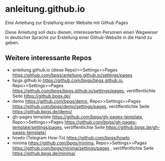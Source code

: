 # anleitung.github.io

Eine Anleitung zur Erstellung einer Website mit Github Pages

Diese Anleitung soll dazu dienen, interessierten Personen einen Wegweiser in deutscher Sprache zur Erstellung einer Github-Website in die Hand zu geben.

## Weitere interessante Repos

* anleitung.github.io (diese Repo)>>Settings>>Pages <https://github.com/bpgs/anleitung.github.io/settings/pages>
* bpgs.github.io <https://github.com/bpgs/bpgs.github.io>, Repo>>Settings>>Pages <https://github.com/bpgs/bpgs.github.io/settings/pages>, veröffentlichte Seite <https://github.bpgs.de/>
* demo <https://github.com/bpgs/demo>, Repo>>Settings>>Pages <https://github.com/bpgs/demo/settings/pages>, veröffentlichte Seite <https://github.bpgs.de/demo/>
* gh-pages template <https://github.com/bpgs/gh-pages-template>,  Repo>>Settings>>Pages <https://github.com/bpgs/gh-pages-template/settings/pages>,  veröffentlichte Seite <https://github.bpgs.de/gh-pages-template/>
* howto (Telegram How-To) <https://github.com/bpgs/howto>
* minima <https://github.com/bpgs/minima>,  Repo>>Settings>>Pages <https://github.com/bpgs/minima/settings/pages> ,  veröffentlichte Seite <https://github.bpgs.de/minima/>

